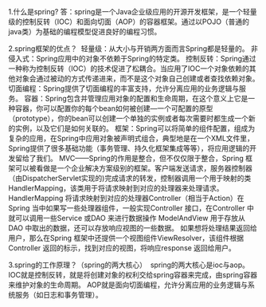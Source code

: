 1.什么是spring?
  答：spring是一个Java企业级应用的开源开发框架，是一个轻量级的控制反转（IOC）和面向切面（AOP）的容器框架。通过以POJO（普通的java类）为基础的编程模型促进良好的编程习惯。
  
2.spring框架的优点？
  轻量级：从大小与开销两方面而言Spring都是轻量的。
  非侵入式：Spring应用中的对象不依赖于Spring的特定类。
  控制反转：Spring通过一种称为控制反转（IOC）的技术促进了松耦合。当应用了IOC一个对象依赖的其他对象会通过被动的方式传递进来，而不是这个对象自己创建或者查找依赖对象。
  切面编程：Spring提供了切面编程的丰富支持，允许分离应用的业务逻辑与服务。
  容器：Spring包含并管理应用对象的配置和生命周期，在这个意义上它是一种容器，你可以配置你的每个bean如何被创建—一个可配置的原型（prototype），你的bean可以创建一个单独的实例或者每次需要时都生成一个新的实例，以及它们是如何关联的。
  框架：Spring可以将简单的组件配置，组成为复杂的应用，在Spring中应用对象被声明式组合，典型地是在一个XML文件里，Spring提供了很多基础功能（事务管理、持久化框架集成等等），将应用逻辑的开发留给了我们。
  MVC——Spring的作用是整合，但不仅仅限于整合，Spring 框架可以被看做是一个企业解决方案级别的框架。客户端发送请求，服务器控制器（由DispatcherServlet实现的)完成请求的转发，控制器调用一个用于映射的类HandlerMapping，该类用于将请求映射到对应的处理器来处理请求。HandlerMapping 将请求映射到对应的处理器Controller（相当于Action）在Spring 当中如果写一些处理器组件，一般实现Controller 接口，在Controller 中就可以调用一些Service 或DAO 来进行数据操作 ModelAndView 用于存放从DAO 中取出的数据，还可以存放响应视图的一些数据。 如果想将处理结果返回给用户，那么在Spring 框架中还提供一个视图组件ViewResolver，该组件根据Controller 返回的标示，找到对应的视图，将响应response 返回给用户。
  
3.spring的工作原理？（spring的两大核心）
  spring的两大核心是ioc与aop。
  IOC就是控制反转，就是将创建对象的权利交给spring容器来完成，由spring容器来维护对象的生命周期。
  AOP就是面向切面编程，允许分离应用的业务逻辑与系统服务（如日志和事务管理）。

